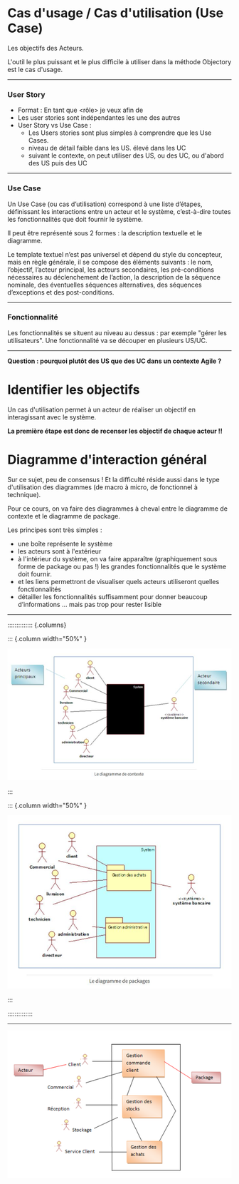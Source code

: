 # Cas d'usage / Cas d'utilisation (Use Case)

Les objectifs des Acteurs.

L'outil le plus puissant et le plus difficile à utiliser dans la méthode Objectory est le cas d'usage.


-------------------

### User Story

- Format : En tant que <rôle> je veux <quoi> afin de <pourquoi>
- Les user stories sont indépendantes les une des autres
- User Story vs Use Case : 
    - Les Users stories sont plus simples à comprendre que les Use Cases.
    - niveau de détail faible dans les US. élevé dans les UC
    - suivant le contexte, on peut utiliser des US, ou des UC, ou d'abord des US puis des UC

-------------------

### Use Case

Un Use Case (ou cas d’utilisation) correspond à une liste d’étapes, définissant les interactions entre un acteur et le système, c’est-à-dire toutes les fonctionnalités que doit fournir le système.

Il peut être représenté sous 2 formes : la description textuelle et le diagramme.

Le template textuel n’est pas universel et dépend du style du concepteur, mais en règle générale, il se compose des éléments suivants : le nom, l’objectif, l’acteur principal, les acteurs secondaires, les pré-conditions nécessaires au déclenchement de l’action, la description de la séquence nominale, des éventuelles séquences alternatives, des séquences d’exceptions et des post-conditions.

-------------------

### Fonctionnalité

Les fonctionnalités se situent au niveau au dessus : par exemple "gérer les utilisateurs". Une fonctionnalité va se découper en plusieurs US/UC.

-------------------

**Question : pourquoi plutôt des US que des UC dans un contexte Agile ?**


# Identifier les objectifs

Un cas d'utilisation permet à un acteur de réaliser un objectif en interagissant avec le système. 

**La première étape est donc de recenser les objectif de chaque acteur !!**

# Diagramme d'interaction général 

Sur ce sujet, peu de consensus ! Et la difficulté réside aussi dans le type d'utilisation des diagrammes (de macro à micro, de fonctionnel à technique).

Pour ce cours, on va faire des diagrammes à cheval entre le diagramme de contexte et le diagramme de package.

Les principes sont très simples : 

- une boîte représente le système
- les acteurs sont à l'extérieur
- à l'intérieur du système, on va faire apparaître (graphiquement sous forme de package ou pas !) les grandes fonctionnalités que le système doit fournir.
- et les liens permettront de visualiser quels acteurs utiliseront quelles fonctionnalités
- détailler les fonctionnalités suffisamment pour donner beaucoup d’informations ... mais pas trop pour rester lisible

-------------------

:::::::::::::: {.columns}

::: {.column width="50%" }

![Diagramme de contexte](images/diagramme-context.jpg)

:::

::: {.column width="50%" }

![Diagramme de package](images/diagramme-package.jpg)

:::

::::::::::::::

-------------------

![Diagramme d'interaction générale](images/diagramme-interaction-generale.png)
